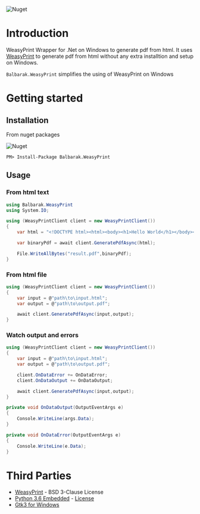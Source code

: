 
![Nuget](https://img.shields.io/nuget/v/Balbarak.WeasyPrint)

# Introduction
WeasyPrint Wrapper for .Net on Windows to generate pdf from html. It uses [WeasyPrint](https://github.com/Kozea/WeasyPrint) to generate pdf from html without any extra installtion and setup on Windows.

`Balbarak.WeasyPrint` simplifies the using of WeasyPrint on Windows
# Getting started

## Installation

From nuget packages

![Nuget](https://img.shields.io/nuget/v/Balbarak.WeasyPrint)

`PM> Install-Package Balbarak.WeasyPrint`

## Usage

### From html text 

```C#
using Balbarak.WeasyPrint
using System.IO;

using (WeasyPrintClient client = new WeasyPrintClient())
{
    var html = "<!DOCTYPE html><html><body><h1>Hello World</h1></body></html>";

    var binaryPdf = await client.GeneratePdfAsync(html);

    File.WriteAllBytes("result.pdf",binaryPdf);
}
```

### From html file
```C#
using (WeasyPrintClient client = new WeasyPrintClient())
{
    var input = @"path\to\input.html";
    var output = @"path\to\output.pdf";

    await client.GeneratePdfAsync(input,output);
}
```

### Watch output and errors
```C#
using (WeasyPrintClient client = new WeasyPrintClient())
{
    var input = @"path\to\input.html";
    var output = @"path\to\output.pdf";

    client.OnDataError += OnDataError;
    client.OnDataOutput += OnDataOutput;

    await client.GeneratePdfAsync(input,output);
}

private void OnDataOutput(OutputEventArgs e)
{
    Console.WriteLine(args.Data);
}

private void OnDataError(OutputEventArgs e)
{
    Console.WriteLine(e.Data);
}
```

# Third Parties
* [WeasyPrint](https://github.com/Kozea/WeasyPrint) - BSD 3-Clause License 
* [Python 3.6 Embedded](https://wiki.python.org/moin/EmbeddedPython) - [License](https://docs.python.org/3/license.html)
* [Gtk3 for Windows](https://www.gtk.org/support.php)
